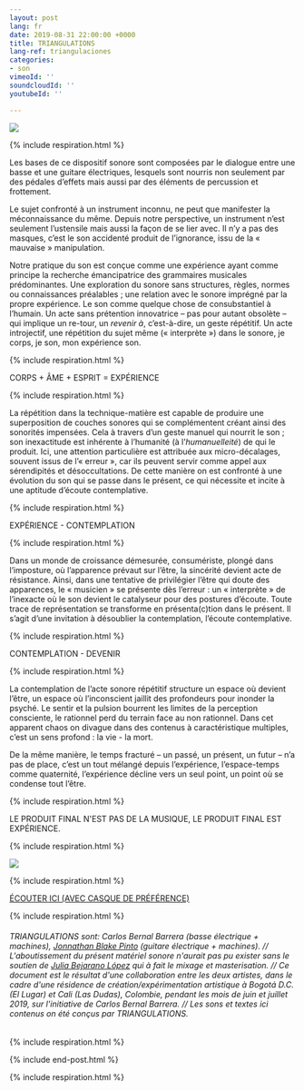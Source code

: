 ```yaml
---
layout: post
lang: fr
date: 2019-08-31 22:00:00 +0000
title: TRIANGULATIONS
lang-ref: triangulaciones
categories:
- son
vimeoId: ''
soundcloudId: ''
youtubeId: ''

---
```

![](/mepierdoparaver/imgs/afiche-triangulaciones-up.jpg)

{% include respiration.html %}

Les bases de ce dispositif sonore sont composées par le dialogue entre une basse et une guitare électriques, lesquels sont nourris non seulement par des pédales d’effets mais aussi par des éléments de percussion et frottement.

Le sujet confronté à un instrument inconnu, ne peut que manifester la méconnaissance du même. Depuis notre perspective, un instrument n’est seulement l’ustensile mais aussi la façon de se lier avec. Il n’y a pas des masques, c’est le son accidenté produit de l’ignorance, issu de la « mauvaise » manipulation.

Notre pratique du son est conçue comme une expérience ayant comme principe la recherche émancipatrice des grammaires musicales prédominantes. Une exploration du sonore sans structures, règles, normes ou connaissances préalables ; une relation avec le sonore imprégné par la propre expérience. Le son comme quelque chose de consubstantiel à l’humain. Un acte sans prétention innovatrice – pas pour autant obsolète – qui implique un re-tour, un _revenir à_, c’est-à-dire, un geste répétitif. Un acte introjectif, une répétition du sujet même (« interprète ») dans le sonore, je corps, je son, mon expérience son.

{% include respiration.html %}

CORPS + ÂME + ESPRIT = EXPÉRIENCE

{% include respiration.html %}

La répétition dans la technique-matière est capable de produire une superposition de couches sonores qui se complémentent créant ainsi des sonorités impensées. Cela à travers d’un geste manuel qui nourrit le son ; son inexactitude est inhérente à l’humanité (à l’_humanuelleité_) de qui le produit. Ici, une attention particulière est attribuée aux micro-décalages, souvent issus de l’« erreur », car ils peuvent servir comme appel aux sérendipités et désoccultations. De cette manière on est confronté à une évolution du son qui se passe dans le présent, ce qui nécessite et incite à une aptitude d’écoute contemplative.

{% include respiration.html %}

EXPÉRIENCE - CONTEMPLATION

{% include respiration.html %}

Dans un monde de croissance démesurée, consumériste, plongé dans l’imposture, où l’apparence prévaut sur l’être, la sincérité devient acte de résistance. Ainsi, dans une tentative de privilégier l’être qui doute des apparences, le « musicien » se présente dès l’erreur : un « interprète » de l’inexacte où le son devient le catalyseur pour des postures d’écoute. Toute trace de représentation se transforme en présenta(c)tion dans le présent. Il s’agit d’une invitation à désoublier la contemplation, l’écoute contemplative.

{% include respiration.html %}

CONTEMPLATION - DEVENIR

{% include respiration.html %}

La contemplation de l’acte sonore répétitif structure un espace où devient l’être, un espace où l’inconscient jaillit des profondeurs pour inonder la psyché. Le sentir et la pulsion bourrent les limites de la perception consciente, le rationnel perd du terrain face au non rationnel. Dans cet apparent chaos on divague dans des contenus à caractéristique multiples, c’est un sens profond : la vie - la mort.

De la même manière, le temps fracturé – un passé, un présent, un futur – n’a pas de place, c’est un tout mélangé depuis l’expérience, l’espace-temps comme quaternité, l’expérience décline vers un seul point, un point où se condense tout l’être.

{% include respiration.html %}

LE PRODUIT FINAL N'EST PAS DE LA MUSIQUE, LE PRODUIT FINAL EST EXPÉRIENCE.

{% include respiration.html %}

![](/mepierdoparaver/imgs/cd-triangulaciones-cover-up.png)

{% include respiration.html %}

[ÉCOUTER ICI (AVEC CASQUE DE PRÉFÉRENCE)](https://triangulaciones.bandcamp.com)

{% include respiration.html %}

###### TRIANGULATIONS sont: Carlos Bernal Barrera (basse électrique + machines), [Jonnathan Blake Pinto](https://vimeo.com/jonnathanblake) (guitare électrique + machines). // L'aboutissement du présent matériel sonore n'aurait pas pu exister sans le soutien de [Julia Bejarano López](https://vimeo.com/user39594498) qui à fait le mixage et masterisation. // Ce document est le résultat d'une collaboration entre les deux artistes, dans le cadre d'une résidence de création/expérimentation artistique à Bogotá D.C. (El Lugar) et Cali (Las Dudas), Colombie, pendant les mois de juin et juillet 2019, sur l'initiative de Carlos Bernal Barrera. // Les sons et textes ici contenus on été conçus par TRIANGULATIONS.

{% include respiration.html %}

{% include end-post.html %}

{% include respiration.html %}